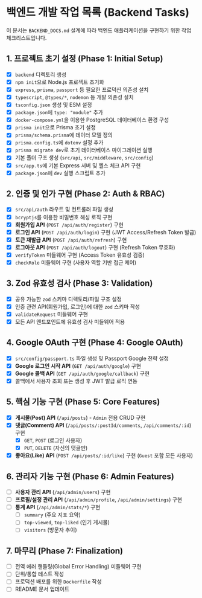 # 백엔드 개발 작업 목록 (Backend Tasks)

이 문서는 `BACKEND_DOCS.md` 설계에 따라 백엔드 애플리케이션을 구현하기 위한 작업 체크리스트입니다.

## 1. 프로젝트 초기 설정 (Phase 1: Initial Setup)

- [x] `backend` 디렉토리 생성
- [x] `npm init`으로 Node.js 프로젝트 초기화
- [x] `express`, `prisma`, `passport` 등 필요한 프로덕션 의존성 설치
- [x] `typescript`, `@types/*`, `nodemon` 등 개발 의존성 설치
- [x] `tsconfig.json` 생성 및 ESM 설정
- [x] `package.json`에 `type: "module"` 추가
- [x] `docker-compose.yml`을 이용한 PostgreSQL 데이터베이스 환경 구성
- [x] `prisma init`으로 Prisma 초기 설정
- [x] `prisma/schema.prisma`에 데이터 모델 정의
- [x] `prisma.config.ts`에 `dotenv` 설정 추가
- [x] `prisma migrate dev`로 초기 데이터베이스 마이그레이션 실행
- [x] 기본 폴더 구조 생성 (`src/api`, `src/middleware`, `src/config`)
- [x] `src/app.ts`에 기본 Express 서버 및 헬스 체크 API 구현
- [x] `package.json`에 `dev` 실행 스크립트 추가

## 2. 인증 및 인가 구현 (Phase 2: Auth & RBAC)

- [x] `src/api/auth` 라우트 및 컨트롤러 파일 생성
- [x] `bcryptjs`를 이용한 비밀번호 해싱 로직 구현
- [x] **회원가입 API** (`POST /api/auth/register`) 구현
- [x] **로그인 API** (`POST /api/auth/login`) 구현 (JWT Access/Refresh Token 발급)
- [x] **토큰 재발급 API** (`POST /api/auth/refresh`) 구현
- [x] **로그아웃 API** (`POST /api/auth/logout`) 구현 (Refresh Token 무효화)
- [x] `verifyToken` 미들웨어 구현 (Access Token 유효성 검증)
- [x] `checkRole` 미들웨어 구현 (사용자 역할 기반 접근 제어)

## 3. Zod 유효성 검사 (Phase 3: Validation)

- [x] 공유 가능한 `zod` 스키마 디렉토리/파일 구조 설정
- [x] 인증 관련 API(회원가입, 로그인)에 대한 `zod` 스키마 작성
- [x] `validateRequest` 미들웨어 구현
- [x] 모든 API 엔드포인트에 유효성 검사 미들웨어 적용

## 4. Google OAuth 구현 (Phase 4: Google OAuth)

- [x] `src/config/passport.ts` 파일 생성 및 Passport Google 전략 설정
- [x] **Google 로그인 시작 API** (`GET /api/auth/google`) 구현
- [x] **Google 콜백 API** (`GET /api/auth/google/callback`) 구현
- [x] 콜백에서 사용자 조회 또는 생성 후 JWT 발급 로직 연동

## 5. 핵심 기능 구현 (Phase 5: Core Features)

- [x] **게시물(Post) API** (`/api/posts`) - `Admin` 전용 CRUD 구현
- [x] **댓글(Comment) API** (`/api/posts/:postId/comments`, `/api/comments/:id`) 구현
    - [x] `GET`, `POST` (로그인 사용자)
    - [x] `PUT`, `DELETE` (자신의 댓글만)
- [x] **좋아요(Like) API** (`POST /api/posts/:id/like`) 구현 (`Guest` 포함 모든 사용자)

## 6. 관리자 기능 구현 (Phase 6: Admin Features)

- [ ] **사용자 관리 API** (`/api/admin/users`) 구현
- [ ] **프로필/설정 관리 API** (`/api/admin/profile`, `/api/admin/settings`) 구현
- [ ] **통계 API** (`/api/admin/stats/*`) 구현
    - [ ] `summary` (주요 지표 요약)
    - [ ] `top-viewed`, `top-liked` (인기 게시물)
    - [ ] `visitors` (방문자 추이)

## 7. 마무리 (Phase 7: Finalization)

- [ ] 전역 에러 핸들링(Global Error Handling) 미들웨어 구현
- [ ] 단위/통합 테스트 작성
- [ ] 프로덕션 배포를 위한 `Dockerfile` 작성
- [ ] README 문서 업데이트
